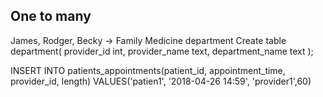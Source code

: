 ## One to many ##
James, Rodger, Becky -> Family Medicine department
Create table department(
    provider_id int, 
    provider_name text,
    department_name text
);


INSERT INTO patients_appointments(patient_id, appointment_time, provider_id, length) VALUES('patien1', '2018-04-26 14:59', 'provider1',60)
